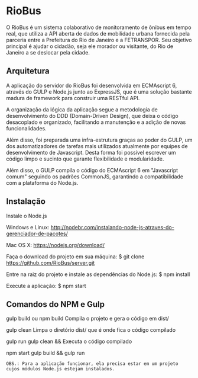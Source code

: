 RioBus
======

O RioBus é um sistema colaborativo de monitoramento de ônibus em tempo real, que utiliza a API aberta de dados de
mobilidade urbana fornecida pela parceria entre a Prefeitura do Rio de Janeiro e a FETRANSPOR.
Seu objetivo principal é ajudar o cidadão, seja ele morador ou visitante, do Rio de Janeiro a se deslocar pela cidade.


Arquitetura
-----------

A aplicação do servidor do RioBus foi desenvolvida em ECMAscript 6, através do GULP e Node.js junto ao ExpressJS, que é
uma solução bastante madura de framework para construir uma RESTful API.

A organização da lógica da aplicação segue a metodologia de desenvolvimento do DDD (Domain-Driven Design), que deixa o
código desacoplado e organizado, facilitando a manutenção e a adição de novas funcionalidades.

Além disso, foi preparada uma infra-estrutura graças ao poder do GULP, um dos automatizadores de tarefas mais utilizados
atualmente por equipes de desenvolvimento de Javascript. Desta forma foi possível escrever um código limpo e sucinto que
garante flexibilidade e modularidade.

Além disso, o GULP compila o código do ECMAscript 6 em "Javascript comum" seguindo os padrões CommonJS, garantindo a
compatibilidade com a plataforma do Node.js.


Instalação
----------

Instale o Node.js

Windows e Linux:
    http://nodebr.com/instalando-node-js-atraves-do-gerenciador-de-pacotes/

Mac OS X:
    https://nodejs.org/download/

Faça o download do projeto em sua máquina:
    $ git clone https://github.com/RioBus/server.git

Entre na raiz do projeto e instale as dependências do Node.js:
    $ npm install

Execute a aplicação:
    $ npm start


Comandos do NPM e Gulp
----------------------

gulp build ou npm build
    Compila o projeto e gera o código em dist/

gulp clean
    Limpa o diretório dist/ que é onde fica o código compilado

gulp run
    gulp clean && Executa o código compilado

npm start
    gulp build && gulp run

```OBS.: Para a aplicação funcionar, ela precisa estar em um projeto cujos módulos Node.js estejam instalados.```